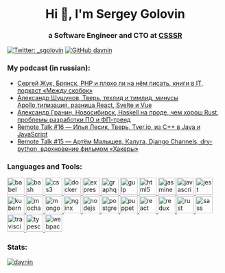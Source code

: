 <h1 align="center">Hi 👋, I'm Sergey Golovin</h1>
<h3 align="center">a Software Engineer and CTO at <a href="https://csssr.com/en">CSSSR</a></h3>

[![Twitter: _sgolovin](https://img.shields.io/twitter/follow/_sgolovin?style=social)](https://twitter.com/_sgolovin)
[![GitHub daynin](https://img.shields.io/github/followers/daynin?label=follow&style=social)](https://github.com/daynin)

### My podcast (in russian):
<!-- PODCAST:START -->
- [Сергей Жук, Брянск, PHP и плохо ли на нём писать, книги в IT, подкаст «Между скобок»](https://soundcloud.com/csssr/sergey-zhuk-bryansk-php-i-plokho-li-na-nyom-pisat-knigi-v-it-podkast-mezhdu-skobok)
- [Александр Шушунов, Тверь, техлид и тимлид, минусы Apollo,типизация, разница React, Svelte и Vue](https://soundcloud.com/csssr/aleksandr-shushunov-tver-chem-tekhlid-i-timlid-minusy-apollotipizatsiya-raznitsa-react-svelte-i-vue)
- [Александр Гранин, Новосибирск, Haskell на проде, чем хорош Rust, проблемы разработки ПО и ФП-тренд](https://soundcloud.com/csssr/aleksandr-granin-novosibirsk-haskell-na-prode-chem-khorosh-rust-problemy-razrabotki-po-i-fp-trend)
- [Remote Talk #16 — Илья Лесик, Тверь, Tver.io, из C++ в Java и JavaScript](https://soundcloud.com/csssr/remote-talk-16-ilya-lesik-tver-tverio-iz-c-v-java-i-javascript)
- [Remote Talk #15 — Артём Малышев, Калуга, Django Channels, dry-python, вдохновение фильмом «Хакеры»](https://soundcloud.com/csssr/remote-talk-15-artyom-malyshev-kaluga-django-channels-dry-python-vdokhnovenie-filmom-khakery)
<!-- PODCAST:END -->

### Languages and Tools:
<p align="left"> <a href="https://babeljs.io/" target="_blank"> <img src="https://www.vectorlogo.zone/logos/babeljs/babeljs-icon.svg" alt="babel" width="40" height="40"/> </a> <a href="https://www.gnu.org/software/bash/" target="_blank"> <img src="https://www.vectorlogo.zone/logos/gnu_bash/gnu_bash-icon.svg" alt="bash" width="40" height="40"/> </a> <a href="https://www.w3schools.com/css/" target="_blank"> <img src="https://devicons.github.io/devicon/devicon.git/icons/css3/css3-original-wordmark.svg" alt="css3" width="40" height="40"/> </a> <a href="https://www.docker.com/" target="_blank"> <img src="https://devicons.github.io/devicon/devicon.git/icons/docker/docker-original-wordmark.svg" alt="docker" width="40" height="40"/> </a> <a href="https://expressjs.com" target="_blank"> <img src="https://devicons.github.io/devicon/devicon.git/icons/express/express-original-wordmark.svg" alt="express" width="40" height="40"/> </a> <a href="https://graphql.org" target="_blank"> <img src="https://www.vectorlogo.zone/logos/graphql/graphql-icon.svg" alt="graphql" width="40" height="40"/> </a> <a href="https://gulpjs.com" target="_blank"> <img src="https://devicons.github.io/devicon/devicon.git/icons/gulp/gulp-plain.svg" alt="gulp" width="40" height="40"/> </a> <a href="https://www.w3.org/html/" target="_blank"> <img src="https://devicons.github.io/devicon/devicon.git/icons/html5/html5-original-wordmark.svg" alt="html5" width="40" height="40"/> </a> <a href="https://jasmine.github.io/" target="_blank"> <img src="https://www.vectorlogo.zone/logos/jasmine/jasmine-icon.svg" alt="jasmine" width="40" height="40"/> </a> <a href="https://developer.mozilla.org/en-US/docs/Web/JavaScript" target="_blank"> <img src="https://devicons.github.io/devicon/devicon.git/icons/javascript/javascript-original.svg" alt="javascript" width="40" height="40"/> </a> <a href="https://jestjs.io" target="_blank"> <img src="https://www.vectorlogo.zone/logos/jestjsio/jestjsio-icon.svg" alt="jest" width="40" height="40"/> </a> <a href="https://kubernetes.io" target="_blank"> <img src="https://www.vectorlogo.zone/logos/kubernetes/kubernetes-icon.svg" alt="kubernetes" width="40" height="40"/> </a> <a href="https://mochajs.org" target="_blank"> <img src="https://www.vectorlogo.zone/logos/mochajs/mochajs-icon.svg" alt="mocha" width="40" height="40"/> </a> <a href="https://www.mongodb.com/" target="_blank"> <img src="https://devicons.github.io/devicon/devicon.git/icons/mongodb/mongodb-original-wordmark.svg" alt="mongodb" width="40" height="40"/> </a> <a href="https://www.nginx.com" target="_blank"> <img src="https://devicons.github.io/devicon/devicon.git/icons/nginx/nginx-original.svg" alt="nginx" width="40" height="40"/> </a> <a href="https://nodejs.org" target="_blank"> <img src="https://devicons.github.io/devicon/devicon.git/icons/nodejs/nodejs-original-wordmark.svg" alt="nodejs" width="40" height="40"/> </a> <a href="https://www.postgresql.org" target="_blank"> <img src="https://devicons.github.io/devicon/devicon.git/icons/postgresql/postgresql-original-wordmark.svg" alt="postgresql" width="40" height="40"/> </a> <a href="https://github.com/puppeteer/puppeteer" target="_blank"> <img src="https://www.vectorlogo.zone/logos/pptrdev/pptrdev-official.svg" alt="puppeteer" width="40" height="40"/> </a> <a href="https://reactjs.org/" target="_blank"> <img src="https://devicons.github.io/devicon/devicon.git/icons/react/react-original-wordmark.svg" alt="react" width="40" height="40"/> </a> <a href="https://redux.js.org" target="_blank"> <img src="https://devicons.github.io/devicon/devicon.git/icons/redux/redux-original.svg" alt="redux" width="40" height="40"/> </a> <a href="https://www.rust-lang.org" target="_blank"> <img src="https://devicons.github.io/devicon/devicon.git/icons/rust/rust-plain.svg" alt="rust" width="40" height="40"/> </a> <a href="https://sass-lang.com" target="_blank"> <img src="https://devicons.github.io/devicon/devicon.git/icons/sass/sass-original.svg" alt="sass" width="40" height="40"/> </a> <a href="https://travis-ci.org" target="_blank"> <img src="https://www.vectorlogo.zone/logos/travis-ci/travis-ci-icon.svg" alt="travisci" width="40" height="40"/> </a> <a href="https://www.typescriptlang.org/" target="_blank"> <img src="https://devicons.github.io/devicon/devicon.git/icons/typescript/typescript-original.svg" alt="typescript" width="40" height="40"/> </a> <a href="https://webpack.js.org" target="_blank"> <img src="https://devicons.github.io/devicon/devicon.git/icons/webpack/webpack-original.svg" alt="webpack" width="40" height="40"/> </a> </p>

### Stats:
<p align="left"> <a href="https://github.com/ryo-ma/github-profile-trophy"><img src="https://github-profile-trophy.vercel.app/?username=daynin" alt="daynin" /></a> </p>
